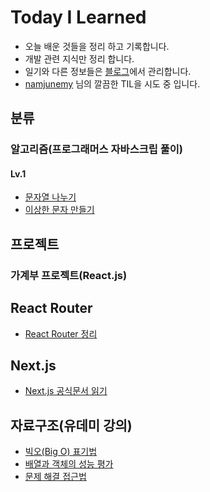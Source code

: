 # Today I Learned

- 오늘 배운 것들을 정리 하고 기록합니다.
- 개발 관련 지식만 정리 합니다.
- 일기와 다른 정보들은 [블로그](https://blog.naver.com/stu44229)에서 관리합니다. 
- [namjunemy](https://github.com/namjunemy/TIL) 님의 깔끔한 TIL을 시도 중 입니다.

## 분류

### 알고리즘(프로그래머스 자바스크립 풀이)
#### Lv.1
- [문자열 나누기](https://github.com/stu442/today-i-learned/blob/main/algorithm/1.%20%EB%AC%B8%EC%9E%90%EC%97%B4%20%EB%82%98%EB%88%84%EA%B8%B0.md)
- [이상한 문자 만들기](https://github.com/stu442/today-i-learned/blob/main/algorithm/2.%20이상한%20문자%20만들기.md)

## 프로젝트
### 가계부 프로젝트(React.js)

## React Router
- [React Router 정리](https://github.com/stu442/today-i-learned/blob/main/React-Router/official-tutorial-v6.8.0.md)

## Next.js
- [Next.js 공식문서 읽기](https://github.com/stu442/today-i-learned/blob/main/nextjs/read-offical-docs.md)

## 자료구조(유데미 강의)
- [빅오(Big O) 표기법](https://github.com/stu442/today-i-learned/blob/main/data-structure/빅오(Big%20O)%20표기법.md)
- [배열과 객체의 성능 평가](https://github.com/stu442/today-i-learned/blob/main/data-structure/배열과%20객체의%20성능%20평가.md)
- [문제 해결 접근법](https://github.com/stu442/today-i-learned/blob/main/data-structure/문제%20해결%20접근법.md)
